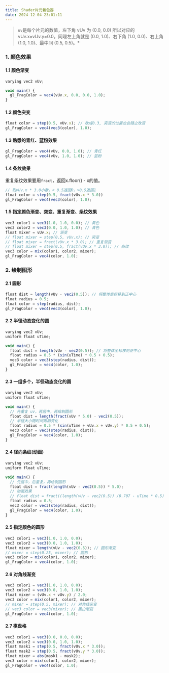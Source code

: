 ```yaml
---
title: Shader片元着色器
date: 2024-12-04 23:01:11
---
```

> `uv`是每个片元的数值，左下角 vUv 为 (0.0, 0.0) 所以对应的 vUv.x=vUv.y=0.0。同理左上角就是 (0.0, 1.0)、右下角 (1.0, 0.0)、右上角 (1.0, 1.0)、最中间 (0.5, 0.5)。*

### 1. 颜色效果
#### 1.1 颜色渐变
```js
varying vec2 vUv;

void main() {
  gl_FragColor = vec4(vUv.x, 0.0, 0.0, 1.0);
}
```

#### 1.2 颜色突变
```js
float color = step(0.5, vUv.x); // 改成0.3, 突变的位置也会随之改变
gl_FragColor = vec4(vec3(color), 1.0);
```


#### 1.3 熟悉的青红、蓝粉效果
```js
gl_FragColor = vec4(vUv, 0.0, 1.0); // 青红
gl_FragColor = vec4(vUv, 1.0, 1.0); // 蓝粉

```

#### 1.4 条纹效果
重复条纹效果要用`fract`，返回x.floor() - x的值。
```js
// 取vUv.x * 3.0小数，< 0.5返回0，>0.5返回1
float color = step(0.5, fract(vUv.x * 3.0))
gl_FragColor = vec4(vec3(color), 1.0); 
```



#### 1.5 指定颜色渐变、突变、重复渐变、条纹效果
```js
vec3 color1 = vec3(1.0, 1.0, 0.0); // 黄色
vec3 color2 = vec3(0.0, 1.0, 1.0); // 青色
float mixer = vUv.x; // 渐变
// float mixer = step(0.5, vUv.x); // 突变
// float mixer = fract(vUv.x * 3.0); // 重复渐变
// float mixer = step(0.5, fract(vUv.x * 3.0)); // 条纹
vec3 color = mix(color1, color2, mixer);
gl_FragColor = vec4(color, 1.0);
```





### 2. 绘制图形
#### 2.1 圆形
```js
float dist = length(vUv - vec2(0.5)); // 将整体坐标移到正中心
float radius = 0.5;
float color = step(radius, dist);
gl_FragColor = vec4(vec3(color), 1.0);
```


#### 2.2 半径动态变化的圆
```js
varying vec2 vUv;
uniform float uTime;

void main() {
  float dist = length(vUv - vec2(0.5)); // 将整体坐标移到正中心
  float radius = 0.5 * (sin(uTime) * 0.5 + 0.5);
  vec3 color = vec3(step(radius, dist));
  gl_FragColor = vec4(color, 1.0);
}
```


#### 2.3 一组多个，半径动态变化的圆
```js
varying vec2 vUv;
uniform float uTime;

void main() {
  // 先重复 uv，再居中，再绘制圆形
  float dist = length(fract(vUv * 5.0) - vec2(0.5));
  // 半径大小随时间周期变化
  float radius = 0.5 * (sin(uTime + vUv.x + vUv.y) * 0.5 + 0.5);
  vec3 color = vec3(step(radius, dist));
  gl_FragColor = vec4(color, 1.0);
}
```

#### 2.4 径向条纹(动画)
```js
varying vec2 vUv;
uniform float uTime;

void main() {
  // 先居中，后重复，再绘制圆形
  float dist = fract(length(vUv - vec2(0.5)) * 5.0);
  // 动画效果
  // float dist = fract((length(vUv - vec2(0.5)) /0.707 - uTime * 0.5) * 5.0);
  float radius = 0.5;
  vec3 color = vec3(step(radius, dist));
  gl_FragColor = vec4(color, 1.0);
}
```

#### 2.5 指定颜色的圆形
```js
vec3 color1 = vec3(1.0, 1.0, 0.0);
vec3 color2 = vec3(0.0, 1.0, 1.0); 
float mixer = length(vUv - vec2(0.5)); // 圆形渐变
// mixer = step(0.25, mixer); // 圆形
vec3 color = mix(color1, color2, mixer);
gl_FragColor = vec4(color, 1.0);
```


#### 2.6 对角线渐变
```js
vec3 color1 = vec3(1.0, 1.0, 0.0);
vec3 color2 = vec3(0.0, 1.0, 1.0); 
float mixer = (vUv.x + vUv.y) / 2.0;
vec3 color = mix(color1, color2, mixer);
// mixer = step(0.5, mixer); // 对角线突变
// vec3 color = vec3(mixer); // 黑白渐变
gl_FragColor = vec4(color, 1.0);
```

#### 2.7 棋盘格
```js
vec3 color1 = vec3(0.0, 0.0, 0.0);
vec3 color2 = vec3(0.0, 1.0, 1.0);
float mask1 = step(0.5, fract(vUv.x * 3.0));
float mask2 = step(0.5, fract(vUv.y * 3.0));
float mixer = abs(mask1 - mask2);
vec3 color = mix(color1, color2, mixer);
gl_FragColor = vec4(color, 1.0);
```